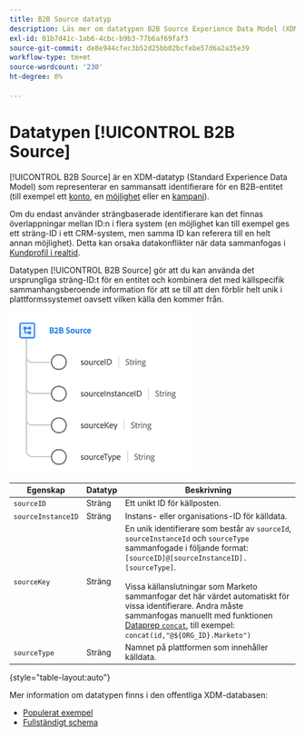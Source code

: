 ```yaml
---
title: B2B Source datatyp
description: Läs mer om datatypen B2B Source Experience Data Model (XDM).
exl-id: 01b7d41c-1ab6-4cbc-b9b3-77b6af69faf3
source-git-commit: de8e944cfec3b52d25bb02bcfebe57d6a2a35e39
workflow-type: tm+mt
source-wordcount: '230'
ht-degree: 0%

---
```


# Datatypen [!UICONTROL B2B Source]

[!UICONTROL B2B Source] är en XDM-datatyp (Standard Experience Data Model) som representerar en sammansatt identifierare för en B2B-entitet (till exempel ett [konto](../classes/b2b/business-account.md), en [möjlighet](../classes/b2b/business-opportunity.md) eller en [kampanj](../classes/b2b/business-campaign.md)).

Om du endast använder strängbaserade identifierare kan det finnas överlappningar mellan ID:n i flera system (en möjlighet kan till exempel ges ett sträng-ID i ett CRM-system, men samma ID kan referera till en helt annan möjlighet). Detta kan orsaka datakonflikter när data sammanfogas i [Kundprofil i realtid](../../profile/home.md).

Datatypen [!UICONTROL B2B Source] gör att du kan använda det ursprungliga sträng-ID:t för en entitet och kombinera det med källspecifik sammanhangsberoende information för att se till att den förblir helt unik i plattformssystemet oavsett vilken källa den kommer från.

![B2B Source-struktur](../images/data-types/b2b-source.png)

| Egenskap | Datatyp | Beskrivning |
| --- | --- | --- |
| `sourceID` | Sträng | Ett unikt ID för källposten. |
| `sourceInstanceID` | Sträng | Instans- eller organisations-ID för källdata. |
| `sourceKey` | Sträng | En unik identifierare som består av `sourceId`, `sourceInstanceId` och `sourceType` sammanfogade i följande format: `[sourceID]@[sourceInstanceID].[sourceType]`.<br><br>Vissa källanslutningar som Marketo sammanfogar det här värdet automatiskt för vissa identifierare. Andra måste sammanfogas manuellt med funktionen [Dataprep `concat`](../../data-prep/functions.md#string), till exempel: `concat(id,"@${ORG_ID}.Marketo")` |
| `sourceType` | Sträng | Namnet på plattformen som innehåller källdata. |

{style="table-layout:auto"}

Mer information om datatypen finns i den offentliga XDM-databasen:

* [Populerat exempel](https://github.com/adobe/xdm/blob/master/components/datatypes/b2b/b2b-source.example.1.json)
* [Fullständigt schema](https://github.com/adobe/xdm/blob/master/components/datatypes/b2b/b2b-source.schema.json)
